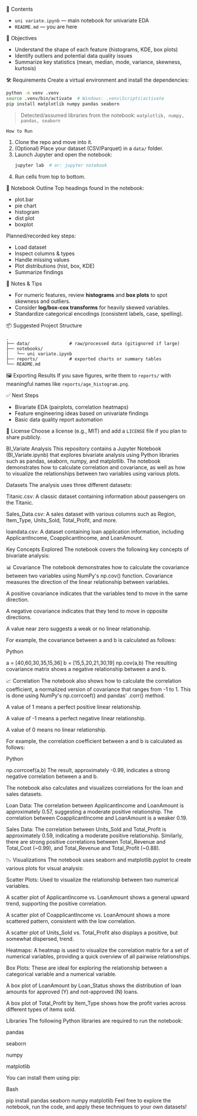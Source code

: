  📁 Contents
- `uni variate.ipynb` — main notebook for univariate EDA
- `README.md` — you are here

 🎯 Objectives
- Understand the shape of each feature (histograms, KDE, box plots)
- Identify outliers and potential data quality issues
- Summarize key statistics (mean, median, mode, variance, skewness, kurtosis)

 🛠 Requirements
Create a virtual environment and install the dependencies:

```bash
python -m venv .venv
source .venv/bin/activate  # Windows: .venv\Scripts\activate
pip install matplotlib numpy pandas seaborn
```

> Detected/assumed libraries from the notebook: `matplotlib, numpy, pandas, seaborn`

    How to Run
1. Clone the repo and move into it.
2. (Optional) Place your dataset (CSV/Parquet) in a `data/` folder.
3. Launch Jupyter and open the notebook:
   ```bash
   jupyter lab  # or: jupyter notebook
   ```
4. Run cells from top to bottom.

 🔎 Notebook Outline
Top headings found in the notebook:
- plot.bar
- pie chart
- histogram
- dist plot
- boxplot

Planned/recorded key steps:
- Load dataset
- Inspect columns & types
- Handle missing values
- Plot distributions (hist, box, KDE)
- Summarize findings

 📝 Notes & Tips
- For numeric features, review **histograms** and **box plots** to spot skewness and outliers.
- Consider **log/box-cox transforms** for heavily skewed variables.
- Standardize categorical encodings (consistent labels, case, spelling).

📦 Suggested Project Structure
```
.
├── data/               # raw/processed data (gitignored if large)
├── notebooks/
│   └── uni variate.ipynb
├── reports/            # exported charts or summary tables
└── README.md
```

 🖼 Exporting Results
If you save figures, write them to `reports/` with meaningful names like `reports/age_histogram.png`.

 ✅ Next Steps
- Bivariate EDA (pairplots, correlation heatmaps)
- Feature engineering ideas based on univariate findings
- Basic data quality report automation

 🧾 License
Choose a license (e.g., MIT) and add a `LICENSE` file if you plan to share publicly.

BI_Variate Analysis
This repository contains a Jupyter Notebook (BI_Variate.ipynb) that explores bivariate analysis using Python libraries such as pandas, seaborn, numpy, and matplotlib. The notebook demonstrates how to calculate correlation and covariance, as well as how to visualize the relationships between two variables using various plots.

Datasets
The analysis uses three different datasets:

Titanic.csv: A classic dataset containing information about passengers on the Titanic.

Sales_Data.csv: A sales dataset with various columns such as Region, Item_Type, Units_Sold, Total_Profit, and more.

loandata.csv: A dataset containing loan application information, including ApplicantIncome, CoapplicantIncome, and LoanAmount.

Key Concepts Explored
The notebook covers the following key concepts of bivariate analysis:

📊 Covariance
The notebook demonstrates how to calculate the covariance between two variables using NumPy's np.cov() function. Covariance measures the direction of the linear relationship between variables.

A positive covariance indicates that the variables tend to move in the same direction.

A negative covariance indicates that they tend to move in opposite directions.

A value near zero suggests a weak or no linear relationship.

For example, the covariance between a and b is calculated as follows:

Python

a = [40,60,30,35,15,36]
b = [15,5,20,21,30,19]
np.cov(a,b)
The resulting covariance matrix shows a negative relationship between a and b.

📈 Correlation
The notebook also shows how to calculate the correlation coefficient, a normalized version of covariance that ranges from -1 to 1. This is done using NumPy's np.corrcoef() and pandas' .corr() method.

A value of 1 means a perfect positive linear relationship.

A value of -1 means a perfect negative linear relationship.

A value of 0 means no linear relationship.

For example, the correlation coefficient between a and b is calculated as follows:

Python

np.corrcoef(a,b)
The result, approximately -0.99, indicates a strong negative correlation between a and b.

The notebook also calculates and visualizes correlations for the loan and sales datasets.

Loan Data: The correlation between ApplicantIncome and LoanAmount is approximately 0.57, suggesting a moderate positive relationship. The correlation between CoapplicantIncome and LoanAmount is a weaker 0.19.

Sales Data: The correlation between Units_Sold and Total_Profit is approximately 0.59, indicating a moderate positive relationship. Similarly, there are strong positive correlations between Total_Revenue and Total_Cost (~0.99), and Total_Revenue and Total_Profit (~0.88).

📉 Visualizations
The notebook uses seaborn and matplotlib.pyplot to create various plots for visual analysis:

Scatter Plots: Used to visualize the relationship between two numerical variables.

A scatter plot of ApplicantIncome vs. LoanAmount shows a general upward trend, supporting the positive correlation.

A scatter plot of CoapplicantIncome vs. LoanAmount shows a more scattered pattern, consistent with the low correlation.

A scatter plot of Units_Sold vs. Total_Profit also displays a positive, but somewhat dispersed, trend.

Heatmaps: A heatmap is used to visualize the correlation matrix for a set of numerical variables, providing a quick overview of all pairwise relationships.

Box Plots: These are ideal for exploring the relationship between a categorical variable and a numerical variable.

A box plot of LoanAmount by Loan_Status shows the distribution of loan amounts for approved (Y) and not-approved (N) loans.

A box plot of Total_Profit by Item_Type shows how the profit varies across different types of items sold.

Libraries
The following Python libraries are required to run the notebook:

pandas

seaborn

numpy

matplotlib

You can install them using pip:

Bash

pip install pandas seaborn numpy matplotlib
Feel free to explore the notebook, run the code, and apply these techniques to your own datasets!
